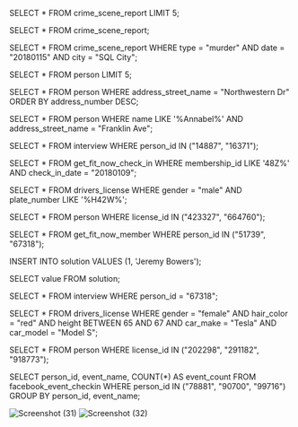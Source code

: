 SELECT * 
FROM crime_scene_report
LIMIT 5;

SELECT * 
FROM crime_scene_report;

SELECT * 
FROM crime_scene_report
WHERE type = "murder"
    AND date = "20180115"
    AND city = "SQL City";

SELECT * 
FROM person
LIMIT 5;

SELECT * 
FROM person
WHERE address_street_name = "Northwestern Dr"
ORDER BY address_number DESC;

SELECT * 
FROM person
WHERE name LIKE '%Annabel%'
    AND address_street_name = "Franklin Ave";

SELECT * 
FROM interview
WHERE person_id IN ("14887", "16371");

SELECT * 
FROM get_fit_now_check_in
WHERE membership_id LIKE '48Z%'
    AND check_in_date = "20180109";

SELECT * 
FROM drivers_license
WHERE gender = "male"
    AND plate_number LIKE '%H42W%';

SELECT * 
FROM person
WHERE license_id IN ("423327", "664760");

SELECT * 
FROM get_fit_now_member
WHERE person_id IN ("51739", "67318");

INSERT INTO solution VALUES (1, 'Jeremy Bowers');

SELECT value FROM solution;

SELECT * 
FROM interview
WHERE person_id = "67318";

SELECT * 
FROM drivers_license
WHERE gender = "female"
    AND hair_color = "red"
    AND height BETWEEN 65 AND 67
    AND car_make = "Tesla"
    AND car_model = "Model S";

SELECT * 
FROM person
WHERE license_id IN ("202298", "291182", "918773");

SELECT 
    person_id, 
    event_name, 
    COUNT(*) AS event_count
FROM facebook_event_checkin
WHERE person_id IN ("78881", "90700", "99716")
GROUP BY person_id, event_name;

![Screenshot (31)](https://github.com/user-attachments/assets/00b54925-1940-49a6-962f-c0bd89df93a0)
![Screenshot (32)](https://github.com/user-attachments/assets/589fca76-825f-4623-83e7-f642c0a6c491)



